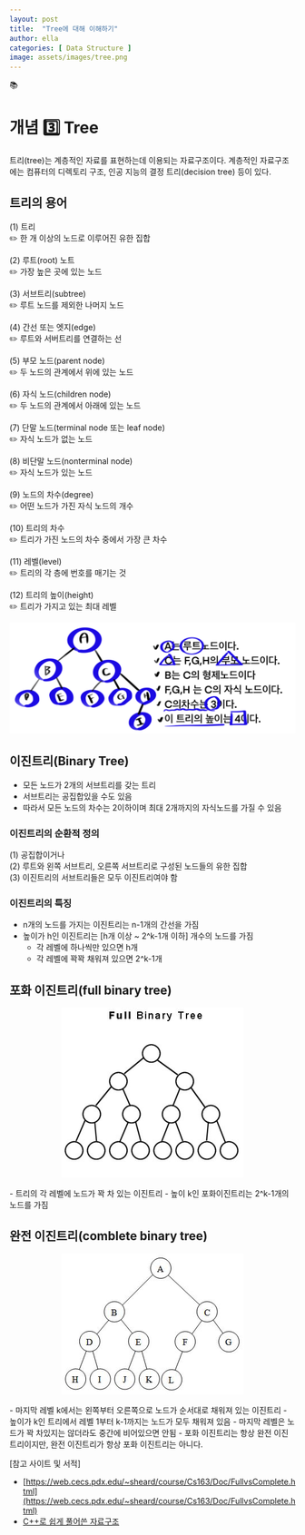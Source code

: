 ```yaml
---
layout: post
title:  "Tree에 대해 이해하기"
author: ella
categories: [ Data Structure ]
image: assets/images/tree.png
---
```

📚  
# 개념 3️⃣ Tree
트리(tree)는 계층적인 자료를 표현하는데 이용되는 자료구조이다. 계층적인 자료구조에는 컴퓨터의 디렉토리 구조, 인공 지능의 결정 트리(decision tree) 등이 있다. 

## 트리의 용어  

(1) 트리   
✏️ 한 개 이상의 노드로 이루어진 유한 집합  

(2) 루트(root) 노트  
✏️ 가장 높은 곳에 있는 노드  

(3) 서브트리(subtree)  
✏️ 루트 노드를 제외한 나머지 노드  

(4) 간선 또는 엣지(edge)  
✏️ 루트와 서버트리를 연결하는 선  

(5) 부모 노드(parent node)  
✏️ 두 노드의 관계에서 위에 있는 노드  

(6) 자식 노드(children node)  
✏️ 두 노드의 관계에서 아래에 있는 노드  

(7) 단말 노드(terminal node 또는 leaf node)  
✏️ 자식 노드가 없는 노드  

(8) 비단말 노드(nonterminal node)  
✏️ 자식 노드가 있는 노드  

(9) 노드의 차수(degree)  
✏️ 어떤 노드가 가진 자식 노드의 개수 

(10) 트리의 차수  
✏️ 트리가 가진 노드의 차수 중에서 가장 큰 차수 

(11) 레벨(level)  
✏️ 트리의 각 층에 번호를 매기는 것  

(12) 트리의 높이(height)  
✏️ 트리가 가지고 있는 최대 레벨  

<p align="center"><img src="/assets/images/tr_2.png"></p>
 
## 이진트리(Binary Tree)
- 모든 노드가 2개의 서브트리를 갖는 트리
- 서브트리는 공집합있을 수도 있음
- 따라서 모든 노드의 차수는 2이하이며 최대 2개까지의 자식노드를 가질 수 있음

### 이진트리의 순환적 정의
(1) 공집합이거나  
(2) 루트와 왼쪽 서브트리, 오른쪽 서브트리로 구성된 노드들의 유한 집합  
(3) 이진트리의 서브트리들은 모두 이진트리여야 함  

### 이진트리의 특징
- n개의 노드를 가지는 이진트리는 n-1개의 간선을 가짐
- 높이가 h인 이진트리는 [h개 이상 ~ 2^k-1개 이하] 개수의 노드를 가짐
    - 각 레벨에 하나씩만 있으면 h개
    - 각 레벨에 꽉꽉 채워져 있으면 2^k-1개 

## 포화 이진트리(full binary tree)
<p align="center"><img src="/assets/images/full_binary.jpeg"></p>
- 트리의 각 레벨에 노드가 꽉 차 있는 이진트리
- 높이 k인 포화이진트리는 2^k-1개의 노드를 가짐 

## 완전 이진트리(comblete binary tree)
<p align="center"><img src="/assets/images/complete_binary.jpeg"></p>
- 마지막 레벨 k에서는 왼쪽부터 오른쪽으로 노드가 순서대로 채워져 있는 이진트리 
- 높이가 k인 트리에서 레벨 1부터 k-1까지는 노드가 모두 채워져 있음
- 마지막 레벨은 노드가 꽉 차있지는 않더라도 중간에 비어있으면 안됨 
- 포화 이진트리는 항상 완전 이진트리이지만, 완전 이진트리가 항상 포화 이진트리는 아니다.


[참고 사이트 및 서적]  
- [https://web.cecs.pdx.edu/~sheard/course/Cs163/Doc/FullvsComplete.html](https://web.cecs.pdx.edu/~sheard/course/Cs163/Doc/FullvsComplete.html)  
- [C++로 쉽게 풀어쓴 자료구조](https://book.naver.com/bookdb/book_detail.nhn?bid=10916250l)  

